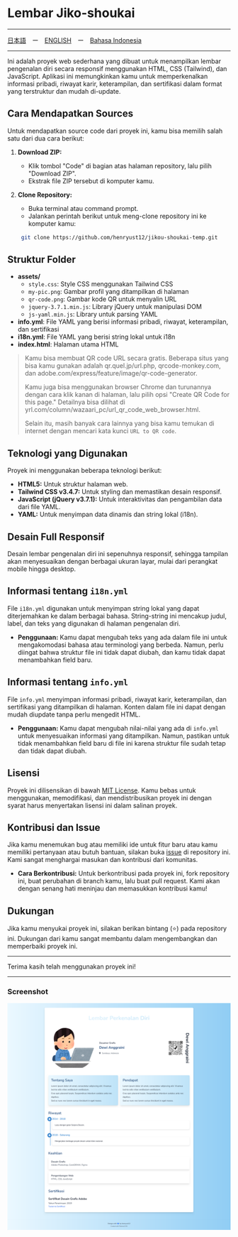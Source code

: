 # Lembar Jiko-shoukai

---

[日本語](./README-ja.md)　ー　[ENGLISH](./README-en.md)　ー　[Bahasa Indonesia](./README.md)

---

Ini adalah proyek web sederhana yang dibuat untuk menampilkan lembar pengenalan diri secara responsif menggunakan HTML, CSS (Tailwind), dan JavaScript. Aplikasi ini memungkinkan kamu untuk memperkenalkan informasi pribadi, riwayat karir, keterampilan, dan sertifikasi dalam format yang terstruktur dan mudah di-update.

## Cara Mendapatkan Sources

Untuk mendapatkan source code dari proyek ini, kamu bisa memilih salah satu dari dua cara berikut:

1. **Download ZIP:**
   - Klik tombol "Code" di bagian atas halaman repository, lalu pilih "Download ZIP".
   - Ekstrak file ZIP tersebut di komputer kamu.

2. **Clone Repository:**
   - Buka terminal atau command prompt.
   - Jalankan perintah berikut untuk meng-clone repository ini ke komputer kamu:

    ```bash
     git clone https://github.com/henryust12/jikou-shoukai-temp.git
     ```

## Struktur Folder

- **assets/**
  - `style.css`: Style CSS menggunakan Tailwind CSS
  - `my-pic.png`: Gambar profil yang ditampilkan di halaman
  - `qr-code.png`: Gambar kode QR untuk menyalin URL
  - `jquery-3.7.1.min.js`: Library jQuery untuk manipulasi DOM
  - `js-yaml.min.js`: Library untuk parsing YAML
- **info.yml**: File YAML yang berisi informasi pribadi, riwayat, keterampilan, dan sertifikasi
- **i18n.yml**: File YAML yang berisi string lokal untuk i18n
- **index.html**: Halaman utama HTML

> Kamu bisa membuat QR code URL secara gratis. Beberapa situs yang bisa kamu gunakan adalah qr.quel.jp/url.php, qrcode-monkey.com, dan adobe.com/express/feature/image/qr-code-generator.
>
> Kamu juga bisa menggunakan browser Chrome dan turunannya dengan cara klik kanan di halaman, lalu pilih opsi "Create QR Code for this page." Detailnya bisa dilihat di yrl.com/column/wazaari_pc/url_qr_code_web_browser.html.
>
> Selain itu, masih banyak cara lainnya yang bisa kamu temukan di internet dengan mencari kata kunci `URL to QR code`.

## Teknologi yang Digunakan

Proyek ini menggunakan beberapa teknologi berikut:

- **HTML5:** Untuk struktur halaman web.
- **Tailwind CSS v3.4.7:** Untuk styling dan memastikan desain responsif.
- **JavaScript (jQuery v3.7.1):** Untuk interaktivitas dan pengambilan data dari file YAML.
- **YAML:** Untuk menyimpan data dinamis dan string lokal (i18n).

## Desain Full Responsif

Desain lembar pengenalan diri ini sepenuhnya responsif, sehingga tampilan akan menyesuaikan dengan berbagai ukuran layar, mulai dari perangkat mobile hingga desktop.

## Informasi tentang `i18n.yml`

File `i18n.yml` digunakan untuk menyimpan string lokal yang dapat diterjemahkan ke dalam berbagai bahasa. String-string ini mencakup judul, label, dan teks yang digunakan di halaman pengenalan diri.

- **Penggunaan:** Kamu dapat mengubah teks yang ada dalam file ini untuk mengakomodasi bahasa atau terminologi yang berbeda. Namun, perlu diingat bahwa struktur file ini tidak dapat diubah, dan kamu tidak dapat menambahkan field baru.

## Informasi tentang `info.yml`

File `info.yml` menyimpan informasi pribadi, riwayat karir, keterampilan, dan sertifikasi yang ditampilkan di halaman. Konten dalam file ini dapat dengan mudah diupdate tanpa perlu mengedit HTML.

- **Penggunaan:** Kamu dapat mengubah nilai-nilai yang ada di `info.yml` untuk menyesuaikan informasi yang ditampilkan. Namun, pastikan untuk tidak menambahkan field baru di file ini karena struktur file sudah tetap dan tidak dapat diubah.


## Lisensi

Proyek ini dilisensikan di bawah [MIT License](LICENSE). Kamu bebas untuk menggunakan, memodifikasi, dan mendistribusikan proyek ini dengan syarat harus menyertakan lisensi ini dalam salinan proyek.

## Kontribusi dan Issue

Jika kamu menemukan bug atau memiliki ide untuk fitur baru atau kamu memiliki pertanyaan atau butuh bantuan, silakan buka [issue](https://github.com/henryust12/jikou-shoukai-temp/issues) di repository ini. Kami sangat menghargai masukan dan kontribusi dari komunitas.

- **Cara Berkontribusi:** Untuk berkontribusi pada proyek ini, fork repository ini, buat perubahan di branch kamu, lalu buat pull request. Kami akan dengan senang hati meninjau dan memasukkan kontribusi kamu!

## Dukungan

Jika kamu menyukai proyek ini, silakan berikan bintang (⭐) pada repository ini. Dukungan dari kamu sangat membantu dalam mengembangkan dan memperbaiki proyek ini.

---

Terima kasih telah menggunakan proyek ini!

---

### Screenshot

![english_sample_screenshot](./indonesian_sample.png)